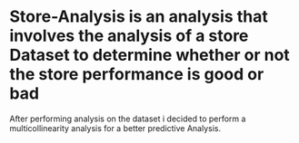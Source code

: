 # Store-Analysis is an analysis that involves the analysis of a store Dataset to determine whether or not the store performance is good or bad 
After performing analysis on the dataset i decided to perform a multicollinearity analysis for a better predictive Analysis.
